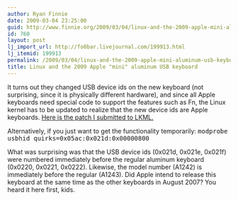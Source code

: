```yaml
---
author: Ryan Finnie
date: 2009-03-04 23:25:00
guid: http://www.finnie.org/2009/03/04/linux-and-the-2009-apple-mini-aluminum-usb-keyboard/
id: 760
layout: post
lj_import_url: http://fo0bar.livejournal.com/199913.html
lj_itemid: 199913
permalink: /2009/03/04/linux-and-the-2009-apple-mini-aluminum-usb-keyboard/
title: Linux and the 2009 Apple "mini" aluminum USB keyboard
---
```

It turns out they changed USB device ids on the new keyboard (not surprising, since it is physically different hardware), and since all Apple keyboards need special code to support the features such as Fn, the Linux kernel has to be updated to realize that the new device ids are Apple keyboards. [Here is the patch I submitted to LKML.](http://article.gmane.org/gmane.linux.kernel/802638)

Alternatively, if you just want to get the functionality temporarily: <tt>modprobe usbhid quirks=0x05ac:0x021d:0x00000800</tt>

What was surprising was that the USB device ids (0x021d, 0x021e, 0x021f) were numbered immediately before the regular aluminum keyboard (0x0220, 0x0221, 0x0222). Likewise, the model number (A1242) is immediately before the regular (A1243). Did Apple intend to release this keyboard at the same time as the other keyboards in August 2007? You heard it here first, kids.
